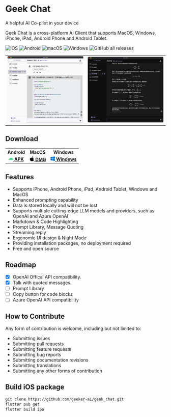 # Geek Chat

A helpful AI Co-pilot in your device

Geek Chat is a cross-platform AI Client that supports MacOS, Windows, iPhone, iPad, Android Phone and Android Tablet.


![iOS](https://img.shields.io/badge/-iOS-black?style=flat-square&logo=apple&logoColor=white) ![Android](https://img.shields.io/badge/-Android-black?style=flat-square&logo=android&logoColor=white) ![macOS](https://img.shields.io/badge/-macOS-black?style=flat-square&logo=apple&logoColor=white) ![Windows](https://img.shields.io/badge/-Windows-blue?style=flat-square&logo=windows&logoColor=white) ![GitHub all releases](https://img.shields.io/github/downloads/geeker-ai/geek_chat/total)


<table>
<tr>
<td>
<img src='./assets/screenshot1.png' />
</td>
<td>
<img src='./assets/screenshot2.png' />
</td>
</tr>
</table>

## Download

<table>
  <tr>
    <td style="text-align:center"><b>Android</b></td>
    <td style="text-align:center"><b>MacOS</b></td>
    <td style="text-align:center"><b>Windows</b></td>
  </tr>
  <tr style="text-align: center">
    <td>
      <a href='https://github.com/geeker-ai/geek_chat/releases'>
        <img src='./assets/android-color.svg' style="height:14px; width: 14px" />
        <b>APK</b>
      </a>
    </td>
    <td>
      <a href='https://github.com/geeker-ai/geek_chat/releases'>
        <img src='./assets/apple-color.svg' style="height:15px; width: 15px" />
        <b>DMG</b>
      </a>
    </td>
    <td>
      <a href='https://chatboxai.app/?c=download-linux'>
        <img src='./assets/windows10-color.svg' style="height:14px; width: 14px" />
        <b>Windows</b>
      </a>
    </td>
  </tr>
</table>

## Features

- Supports iPhone, Android Phone, iPad, Android Tablet, Windows and MacOS
- Enhanced prompting capability
- Data is stored locally and will not be lost
- Supports multiple cutting-edge LLM models and providers, such as OpenAI and Azure OpenAI
- Markdown & Code Highlighting
- Prompt Library, Message Quoting
- Streaming reply
- Ergonomic UI design & Night Mode
- Providing installation packages, no deployment required
- Free and open source

## Roadmap

- [x] OpenAI Offical API compatibility.
- [x] Talk with quoted messages.
- [ ] Prompt Library
- [ ] Copy button for code blocks
- [ ] Azure OpenAI API compatibility

## How to Contribute

Any form of contribution is welcome, including but not limited to:

- Submitting issues
- Submitting pull requests
- Submitting feature requests
- Submitting bug reports
- Submitting documentation revisions
- Submitting translations
- Submitting any other forms of contribution

## Build iOS package

```
git clone https://github.com/geeker-ai/geek_chat.git
flutter pub get
flutter build ipa
```

